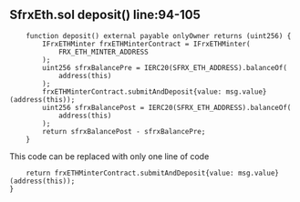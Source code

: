 ## SfrxEth.sol deposit() line:94-105

```
    function deposit() external payable onlyOwner returns (uint256) {
        IFrxETHMinter frxETHMinterContract = IFrxETHMinter(
            FRX_ETH_MINTER_ADDRESS
        );
        uint256 sfrxBalancePre = IERC20(SFRX_ETH_ADDRESS).balanceOf(
            address(this)
        );
        frxETHMinterContract.submitAndDeposit{value: msg.value}(address(this));
        uint256 sfrxBalancePost = IERC20(SFRX_ETH_ADDRESS).balanceOf(
            address(this)
        );
        return sfrxBalancePost - sfrxBalancePre;
    }
```

This code can be replaced with only one line of code

```function deposit() external payable onlyOwner returns (uint256) {
    return frxETHMinterContract.submitAndDeposit{value: msg.value}(address(this));
}
```